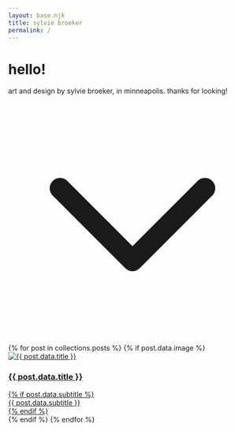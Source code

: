 ```yaml
---
layout: base.njk
title: sylvie broeker 
permalink: /
---
```


<div id="header" class="mt-32">
<h1 class="font-montserrat text-center text-3xl mb-8 ">hello!</h1> 
</div>

<div id="hero" class="text-center text-md pb-8 text-gray-500">
art and design by sylvie broeker, in minneapolis. thanks for looking!
  </div>

  <div class="text-center mb-32">
    <svg xmlns="http://www.w3.org/2000/svg" class="w-6 h-6 mx-auto text-gray-500" fill="none" viewBox="0 0 24 24" stroke="currentColor">
      <path stroke-linecap="round" stroke-linejoin="round" stroke-width="2" d="M19 9l-7 7-7-7" />
    </svg>
  </div>

  <div class="grid grid-cols-1 md:grid-cols-2 lg:grid-cols-3 gap-4">
  {% for post in collections.posts %}
    {% if post.data.image %}
<div class="relative overflow-hidden w-full aspect-[3/4]">
      <a href="{{ post.url }}" class="block w-full h-full">
        <img
          src="{{ post.data.image }}"
          alt="{{ post.data.title }}"
          class="block w-full h-full object-cover hover:opacity-0"
        />

 <div class="absolute inset-0 bg-black opacity-0 transition-opacity duration-300 hover:opacity-75 flex flex-col items-center justify-center text-center">
    <h3 class="text-white text-xl font-semibold uppercase">{{ post.data.title }}</h3>
    {% if post.data.subtitle %}
      <div class="text-white text-sm">{{ post.data.subtitle }}</div>
    {% endif %}
  </div>
      </a>
</div>
    {% endif %}
  {% endfor %}
</div>

